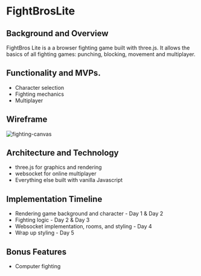 # FightBrosLite

## Background and Overview
FightBros Lite is a a browser fighting game built with three.js.  It allows the basics of all fighting games: punching, blocking, movement and multiplayer.

## Functionality and MVPs.
* Character selection
* Fighting mechanics
* Multiplayer

## Wireframe
![fighting-canvas](https://wireframe.cc/WcMLKD)

## Architecture and Technology
* three.js for graphics and rendering
* websocket for online multiplayer
* Everything else built with vanilla Javascript

## Implementation Timeline
* Rendering game background and character - Day 1 & Day 2
* Fighting logic - Day 2 & Day 3
* Websocket implementation, rooms, and styling - Day 4
* Wrap up styling - Day 5

## Bonus Features
* Computer fighting
